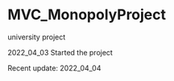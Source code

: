 # MVC_MonopolyProject

university project

2022_04_03 Started the project

Recent update: 2022_04_04
